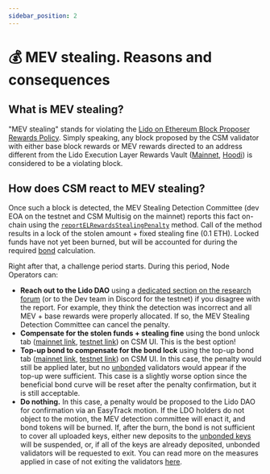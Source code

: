 ```yaml
---
sidebar_position: 2
---
```


# 💰 MEV stealing. Reasons and consequences

## What is MEV stealing?

"MEV stealing" stands for violating the [Lido on Ethereum Block Proposer Rewards Policy](https://snapshot.org/#/lido-snapshot.eth/proposal/0x7ac2431dc0eddcad4a02ba220a19f451ab6b064a0eaef961ed386dc573722a7f). Simply speaking, any block proposed by the CSM validator with either base block rewards or MEV rewards directed to an address different from the Lido Execution Layer Rewards Vault ([Mainnet](https://etherscan.io/address/0x388C818CA8B9251b393131C08a736A67ccB19297), [Hoodi](https://hoodi.etherscan.io/address/0x9b108015fe433F173696Af3Aa0CF7CDb3E104258)) is considered to be a violating block.

## How does CSM react to MEV stealing?

Once such a block is detected, the MEV Stealing Detection Committee (dev EOA on the testnet and CSM Multisig on the mainnet) reports this fact on-chain using the [`reportELRewardsStealingPenalty`](/staking-modules/csm/contracts/CSModule#reportelrewardsstealingpenalty) method. Call of the method results in a lock of the stolen amount + fixed stealing fine (0.1 ETH). Locked funds have not yet been burned, but will be accounted for during the required [bond](/staking-modules/csm/join-csm#bond) calculation.

Right after that, a challenge period starts. During this period, Node Operators can:

- **Reach out to the Lido DAO** using a [dedicated section on the research forum](https://research.lido.fi/c/csm-support/21) (or to the Dev team in Discord for the testnet) if you disagree with the report. For example, they think the detection was incorrect and all MEV + base rewards were properly allocated. If so, the MEV Stealing Detection Committee can cancel the penalty.
- **Compensate for the stolen funds + stealing fine** using the bond unlock tab ([mainnet link](https://csm.lido.fi/bond/unlock), [testnet link](https://csm.testnet.fi/bond/unlock)) on CSM UI. This is the best option!
- **Top-up bond to compensate for the bond lock** using the top-up bond tab ([mainnet link](https://csm.lido.fi/bond/add), [testnet link](https://csm.testnet.fi/bond/add)) on CSM UI. In this case, the penalty would still be applied later, but no [unbonded](/staking-modules/csm/join-csm#unbonded-validators) validators would appear if the top-up were sufficient. This case is a slightly worse option since the beneficial bond curve will be reset after the penalty confirmation, but it is still acceptable.
- **Do nothing.** In this case, a penalty would be proposed to the Lido DAO for confirmation via an EasyTrack motion. If the LDO holders do not object to the motion, the MEV detection committee will enact it, and bond tokens will be burned. If, after the burn, the bond is not sufficient to cover all uploaded keys, either new deposits to the [unbonded keys](/staking-modules/csm/join-csm#unbonded-validators) will be suspended, or, if all of the keys are already deposited, unbonded validators will be requested to exit. You can read more on the measures applied in case of not exiting the validators [here](/staking-modules/csm/validator-exits#protocol-initiated-exits).